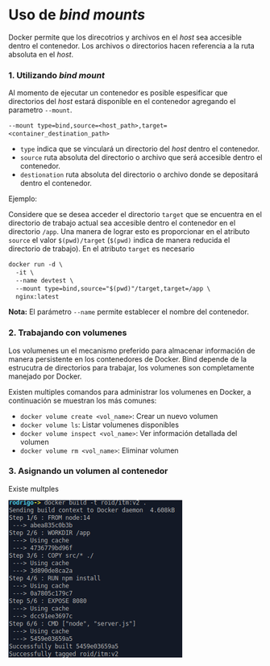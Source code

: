 # Uso de *bind mounts*

Docker permite que los direcotrios y archivos en el *host* sea accesible dentro el contenedor. Los archivos o directorios hacen referencia a la ruta absoluta en el *host*. 


### 1. Utilizando *bind mount*

Al momento de ejecutar un contenedor es posible espesificar que directorios del *host* estará disponible en el contenedor agregando el parametro `--mount`. 

	--mount type=bind,source=<host_path>,target=<container_destination_path>

* `type` indica que se vinculará un directorio del *host* dentro el contenedor.
* `source` ruta absoluta del directorio o archivo que será accesible dentro el contenedor.
* `destionation` ruta absoluta del directorio o archivo donde se depositará dentro el contenedor.

Ejemplo:

Considere que se desea acceder el directorio `target` que se encuentra en el directorio de trabajo actual sea accesible dentro el contenedor en el directorio `/app`. Una manera de lograr esto es proporcionar en el atributo `source` el valor `$(pwd)/target` (`$(pwd)` indica de manera reducida el directorio de trabajo). En el atributo `target` es necesario

```
docker run -d \
  -it \
  --name devtest \
  --mount type=bind,source="$(pwd)"/target,target=/app \
  nginx:latest
```
**Nota:** El parámetro `--name` permite establecer el nombre del contenedor.

### 2. Trabajando con volumenes

Los volumenes un el mecanismo preferido para almacenar información de manera persistente en los contenedores de Docker. Bind depende de la estrucutra de directorios para trabajar, los volumenes son completamente manejado por Docker.

Existen multiples comandos para administrar los volumenes en Docker, a continuación se muestran los más comunes:

*	`docker volume create <vol_name>`: Crear un nuevo volumen
*	`docker volume ls`: Listar volumenes disponibles
*	`docker volume inspect <vol_name>`: Ver información detallada del volumen
*	`docker volume rm <vol_name>`: Eliminar volumen

### 3. Asignando un volumen al contenedor

Existe multples 

![docker_build.png](miscellaneous/docker_build.png)